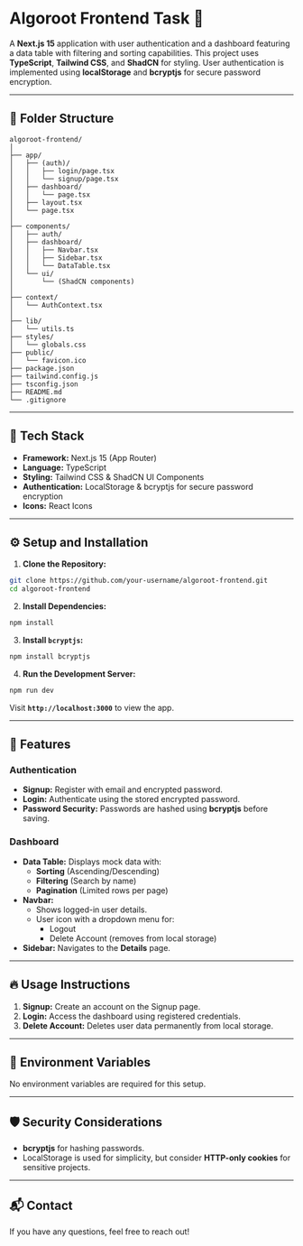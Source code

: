 # Algoroot Frontend Task 🚀

A **Next.js 15** application with user authentication and a dashboard featuring a data table with filtering and sorting capabilities. This project uses **TypeScript**, **Tailwind CSS**, and **ShadCN** for styling. User authentication is implemented using **localStorage** and **bcryptjs** for secure password encryption.

---

## 📁 **Folder Structure**
```
algoroot-frontend/
│
├── app/
│   ├── (auth)/
│   │   ├── login/page.tsx
│   │   └── signup/page.tsx
│   ├── dashboard/
│   │   └── page.tsx
│   ├── layout.tsx
│   └── page.tsx
│
├── components/
│   ├── auth/
│   ├── dashboard/
│   │   ├── Navbar.tsx
│   │   ├── Sidebar.tsx
│   │   └── DataTable.tsx
│   └── ui/
│       └── (ShadCN components)
│
├── context/
│   └── AuthContext.tsx
│
├── lib/
│   └── utils.ts
├── styles/
│   └── globals.css
├── public/
│   └── favicon.ico
├── package.json
├── tailwind.config.js
├── tsconfig.json
├── README.md
└── .gitignore
```

---

## 🔧 **Tech Stack**
- **Framework:** Next.js 15 (App Router)
- **Language:** TypeScript
- **Styling:** Tailwind CSS & ShadCN UI Components
- **Authentication:** LocalStorage & bcryptjs for secure password encryption
- **Icons:** React Icons

---

## ⚙️ **Setup and Installation**

1. **Clone the Repository:**
```bash
git clone https://github.com/your-username/algoroot-frontend.git
cd algoroot-frontend
```

2. **Install Dependencies:**
```bash
npm install
```

3. **Install `bcryptjs`:**
```bash
npm install bcryptjs
```

4. **Run the Development Server:**
```bash
npm run dev
```
Visit **`http://localhost:3000`** to view the app.

---

## 🔐 **Features**
### **Authentication**
- **Signup:** Register with email and encrypted password.
- **Login:** Authenticate using the stored encrypted password.
- **Password Security:** Passwords are hashed using **bcryptjs** before saving.

### **Dashboard**
- **Data Table:** Displays mock data with:
  - **Sorting** (Ascending/Descending)
  - **Filtering** (Search by name)
  - **Pagination** (Limited rows per page)
- **Navbar:** 
  - Shows logged-in user details.
  - User icon with a dropdown menu for:
    - Logout
    - Delete Account (removes from local storage)
- **Sidebar:** Navigates to the **Details** page.

---

## 🔥 **Usage Instructions**
1. **Signup:** Create an account on the Signup page.
2. **Login:** Access the dashboard using registered credentials.
3. **Delete Account:** Deletes user data permanently from local storage.

---

## 📂 **Environment Variables**
No environment variables are required for this setup.

---

## 🛡️ **Security Considerations**
- **bcryptjs** for hashing passwords.
- LocalStorage is used for simplicity, but consider **HTTP-only cookies** for sensitive projects.

---

## 📬 **Contact**
If you have any questions, feel free to reach out!
